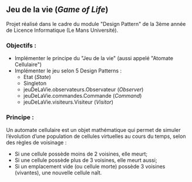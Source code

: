 ## Jeu de la vie (*Game of Life*)
Projet réalisé dans le cadre du module "Design Pattern" de la 3ème année de Licence Informatique (Le Mans Université).

### Objectifs :

* Implémenter le principe du "Jeu de la vie" (aussi appelé "Atomate Cellulaire")
* Implémenter le jeu selon 5 Design Patterns :
  * Etat (*State*)
  * Singleton
  * jeuDeLaVie.observateurs.Observateur (*Observer*)
  * jeuDeLaVie.commandes.Commande (*Command*)
  * jeuDeLaVie.visiteurs.Visiteur (*Visitor*)

### Principe :

Un automate cellulaire est un objet mathématique qui permet de simuler l’évolution d’une population de
cellules virtuelles au cours du temps, selon des règles de voisinage :
* Si une cellule possède moins de 2 voisines, elle meurt;
* Si une cellule possède plus de 3 voisines, elle meurt aussi;
* Si un emplacement vide (ou cellule morte) possède 3 voisines (vivantes), une nouvelle cellule naît.

